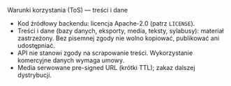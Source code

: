 Warunki korzystania (ToS) — treści i dane

- Kod źródłowy backendu: licencja Apache-2.0 (patrz `LICENSE`).
- Treści i dane (bazy danych, eksporty, media, teksty, sylabusy): materiał zastrzeżony. Bez pisemnej zgody nie wolno kopiować, publikować ani udostępniać.
- API nie stanowi zgody na scrapowanie treści. Wykorzystanie komercyjne danych wymaga umowy.
- Media serwowane pre-signed URL (krótki TTL); zakaz dalszej dystrybucji.

